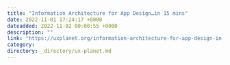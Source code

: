 ```yaml
---
title: "Information Architecture for App Design…in 15 mins"
date: 2022-11-01 17:24:17 +0000
dateadded: 2022-11-02 00:00:55 +0000
description: ""
link: "https://uxplanet.org/information-architecture-for-app-design-in-15-mins-5090adf4f4db?source=rss----819cc2aaeee0---4"
category:
directory: _directory/ux-planet.md
---
```


